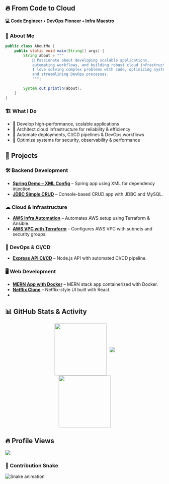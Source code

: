 ## 🔥 From Code to Cloud  
**💻 Code Engineer • DevOps Pioneer • Infra Maestro**  

### 👋 About Me  

```java
public class AboutMe {
    public static void main(String[] args) {
        String about = """
            🚀 Passionate about developing scalable applications, 
            automating workflows, and building robust cloud infrastructure. 
            I love solving complex problems with code, optimizing systems for performance, 
            and streamlining DevOps processes.
            """;
        
        System.out.println(about);
    }
}
```

### 🏗 What I Do  
- 🔹 Develop high-performance, scalable applications  
- 🔹 Architect cloud infrastructure for reliability & efficiency  
- 🔹 Automate deployments, CI/CD pipelines & DevOps workflows  
- 🔹 Optimize systems for security, observability & performance  


## 🚀 Projects  

### 🛠 Backend Development  
- **[Spring Demo – XML Config](https://github.com/KavishkaSasindu/SpringDemo_learn_xml_configuration.git)** – Spring app using XML for dependency injection.  
- **[JDBC Simple CRUD](https://github.com/KavishkaSasindu/jdbc_simple_crud.git)** – Console-based CRUD app with JDBC and MySQL.  

### ☁ Cloud & Infrastructure  
- **[AWS Infra Automation](https://github.com/KavishkaSasindu/Automate_aws_infrastructure-_with_terraform_and_automate_deployement_with_ansible.git)** – Automates AWS setup using Terraform & Ansible.  
- **[AWS VPC with Terraform](https://github.com/KavishkaSasindu/terraform_aws_vpc.git)** – Configures AWS VPC with subnets and security groups.  

### 🚀 DevOps & CI/CD  
- **[Express API CI/CD](https://github.com/KavishkaSasindu/express-api-CI-CD.git)** – Node.js API with automated CI/CD pipeline.  

### 🖥 Web Development  
- **[MERN App with Docker](https://github.com/KavishkaSasindu/mern-sample-application-with-docker.git)** – MERN stack app containerized with Docker.  
- **[Netflix Clone](https://github.com/KavishkaSasindu/my_clone_react_netflix.git)** – Netflix-style UI built with React.  
- 
## 📊 GitHub Stats & Activity  

<div style="display: flex; justify-content: center; align-items: center; gap: 10px;">
  <img src="https://github-readme-stats.vercel.app/api?username=KavishkaSasindu&show_icons=true&theme=radical&hide_border=true" height="165" />
  <img src="https://github-readme-stats.vercel.app/api/top-langs/?username=KavishkaSasindu&layout=compact&theme=radical&hide_border=true" />
</div>

<div align="center">
  <img src="https://streak-stats.demolab.com?user=KavishkaSasindu&theme=radical&hide_border=true" height="165" />
</div>

## 🔥 Profile Views  
<p>
  <img src="https://komarev.com/ghpvc/?username=KavishkaSasindu&color=blue&style=flat" />
</p>

### 🐍 Contribution Snake  
![Snake animation](https://github.com/KavishkaSasindu/KavishkaSasindu/blob/output/github-snake.svg)

